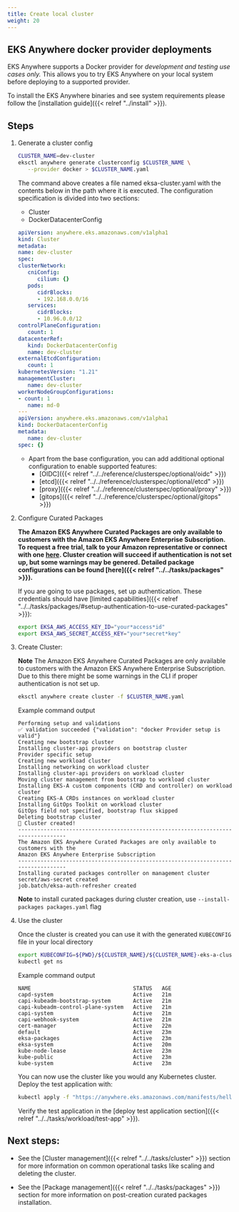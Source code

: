 ```yaml
---
title: Create local cluster
weight: 20
---
```


## EKS Anywhere docker provider deployments

EKS Anywhere supports a Docker provider for *development and testing use cases only.* 
This allows you to try EKS Anywhere on your local system before deploying to a supported provider.

To install the EKS Anywhere binaries and see system requirements please follow the [installation guide]({{< relref "../install" >}}).

## Steps

<!-- this content needs to be indented so the numbers are automatically incremented -->
1. Generate a cluster config
   ```bash
   CLUSTER_NAME=dev-cluster
   eksctl anywhere generate clusterconfig $CLUSTER_NAME \
      --provider docker > $CLUSTER_NAME.yaml
   ```

   The command above creates a file named eksa-cluster.yaml with the contents below in the path where it is executed.
   The configuration specification is divided into two sections:

   * Cluster
   * DockerDatacenterConfig

   ```yaml
   apiVersion: anywhere.eks.amazonaws.com/v1alpha1
   kind: Cluster
   metadata:
   name: dev-cluster
   spec:
   clusterNetwork:
      cniConfig:
         cilium: {}
      pods:
         cidrBlocks:
         - 192.168.0.0/16
      services:
         cidrBlocks:
         - 10.96.0.0/12
   controlPlaneConfiguration:
      count: 1
   datacenterRef:
      kind: DockerDatacenterConfig
      name: dev-cluster
   externalEtcdConfiguration:
      count: 1
   kubernetesVersion: "1.21"
   managementCluster:
      name: dev-cluster
   workerNodeGroupConfigurations:
   - count: 1
      name: md-0
   ---
   apiVersion: anywhere.eks.amazonaws.com/v1alpha1
   kind: DockerDatacenterConfig
   metadata:
      name: dev-cluster
   spec: {}
   ```

   * Apart from the base configuration, you can add additional optional configuration to enable supported features:
      * [OIDC]({{< relref "../../reference/clusterspec/optional/oidc" >}})
      * [etcd]({{< relref "../../reference/clusterspec/optional/etcd" >}})
      * [proxy]({{< relref "../../reference/clusterspec/optional/proxy" >}})
      * [gitops]({{< relref "../../reference/clusterspec/optional/gitops" >}})

1. Configure Curated Packages

   **The Amazon EKS Anywhere Curated Packages are only available to customers with the Amazon EKS Anywhere Enterprise Subscription. To request a free trial, talk to your Amazon representative or connect with one [here](https://aws.amazon.com/contact-us/sales-support-eks/). Cluster creation will succeed if authentication is not set up, but some warnings may be genered.  Detailed package configurations can be found [here]({{< relref "../../tasks/packages" >}}).**

   If you are going to use packages, set up authentication. These credentials should have [limited capabilities]({{< relref "../../tasks/packages/#setup-authentication-to-use-curated-packages" >}}):
   ```bash
   export EKSA_AWS_ACCESS_KEY_ID="your*access*id"
   export EKSA_AWS_SECRET_ACCESS_KEY="your*secret*key"  
   ```

1. Create Cluster:

     **Note** The Amazon EKS Anywhere Curated Packages are only available to customers with the Amazon EKS Anywhere Enterprise Subscription. Due to this there might be some warnings in the CLI if proper authentication is not set up.
      ```bash
      eksctl anywhere create cluster -f $CLUSTER_NAME.yaml
      ```
     Example command output
      ```
      Performing setup and validations
      ✅ validation succeeded {"validation": "docker Provider setup is valid"}
      Creating new bootstrap cluster
      Installing cluster-api providers on bootstrap cluster
      Provider specific setup
      Creating new workload cluster
      Installing networking on workload cluster
      Installing cluster-api providers on workload cluster
      Moving cluster management from bootstrap to workload cluster
      Installing EKS-A custom components (CRD and controller) on workload cluster
      Creating EKS-A CRDs instances on workload cluster
      Installing GitOps Toolkit on workload cluster
      GitOps field not specified, bootstrap flux skipped
      Deleting bootstrap cluster
      🎉 Cluster created!
      ----------------------------------------------------------------------------------
      The Amazon EKS Anywhere Curated Packages are only available to customers with the
      Amazon EKS Anywhere Enterprise Subscription
      ----------------------------------------------------------------------------------
      Installing curated packages controller on management cluster
      secret/aws-secret created
      job.batch/eksa-auth-refresher created
      ```
      **Note** to install curated packages during cluster creation, use `--install-packages packages.yaml` flag  
   
1. Use the cluster

   Once the cluster is created you can use it with the generated `KUBECONFIG` file in your local directory

   ```bash
   export KUBECONFIG=${PWD}/${CLUSTER_NAME}/${CLUSTER_NAME}-eks-a-cluster.kubeconfig
   kubectl get ns
   ```
   Example command output
   ```
   NAME                                STATUS   AGE
   capd-system                         Active   21m
   capi-kubeadm-bootstrap-system       Active   21m
   capi-kubeadm-control-plane-system   Active   21m
   capi-system                         Active   21m
   capi-webhook-system                 Active   21m
   cert-manager                        Active   22m
   default                             Active   23m
   eksa-packages                       Active   23m
   eksa-system                         Active   20m
   kube-node-lease                     Active   23m
   kube-public                         Active   23m
   kube-system                         Active   23m
   ```

   You can now use the cluster like you would any Kubernetes cluster.
   Deploy the test application with:

   ```bash
   kubectl apply -f "https://anywhere.eks.amazonaws.com/manifests/hello-eks-a.yaml"
   ```

   Verify the test application in the [deploy test application section]({{< relref "../../tasks/workload/test-app" >}}).

## Next steps:
* See the [Cluster management]({{< relref "../../tasks/cluster" >}}) section for more information on common operational tasks like scaling and deleting the cluster.

* See the [Package management]({{< relref "../../tasks/packages" >}}) section for more information on post-creation curated packages installation.

